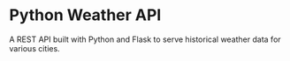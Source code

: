 # Python Weather API
A REST API built with Python and Flask to serve historical weather data for various cities.
